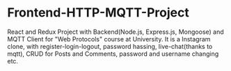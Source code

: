# Frontend-HTTP-MQTT-Project
React and Redux Project with  Backend(Node.js, Express.js, Mongoose) and MQTT Client for "Web Protocols" course at University.
It is a Instagram clone, with register-login-logout,  password hassing, live-chat(thanks to mqtt), CRUD for Posts and Comments, password and username changing etc.
